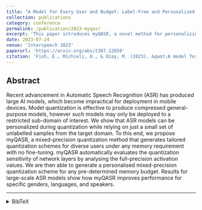 ```yaml
---
title: "A Model for Every User and Budget: Label-Free and Personalized Mixed-Precision Quantization"
collection: publications
category: conference
permalink: /publication/2023-myqasr
excerpt: 'This paper introduces myQASR, a novel method for personalizing and compressing large ASR models for on-device deployment without fine-tuning, improving performance for specific users and languages.'
date: 2023-07-24
venue: 'Interspeech 2023'
paperurl: 'https://arxiv.org/abs/2307.12659'
citation: 'Fish, E., Michieli, U., & Ozay, M. (2023). &quot;A model for every user and budget: Label-free and personalized mixed-precision quantization.&quot; <i>Proceedings of the Annual Conference of the International Speech Communication Association (Interspeech)</i>.'
---
```


## Abstract

Recent advancement in Automatic Speech Recognition (ASR) has produced large AI models, which become impractical for deployment in mobile devices. Model quantization is effective to produce compressed general-purpose models, however such models may only be deployed to a restricted sub-domain of interest. We show that ASR models can be personalized during quantization while relying on just a small set of unlabelled samples from the target domain. To this end, we propose myQASR, a mixed-precision quantization method that generates tailored quantization schemes for diverse users under any memory requirement with no fine-tuning. myQASR automatically evaluates the quantization sensitivity of network layers by analysing the full-precision activation values. We are then able to generate a personalised mixed-precision quantization scheme for any pre-determined memory budget. Results for large-scale ASR models show how myQASR improves performance for specific genders, languages, and speakers.

---

<details>
<summary>BibTeX</summary>
<pre>
@article{fish2023model,
  title={A model for every user and budget: Label-free and personalized mixed-precision quantization},
  author={Fish, Edward and Michieli, Umberto and Ozay, Mete},
  journal={arXiv preprint arXiv:2307.12659},
  year={2023}
}
</pre>
</details>
